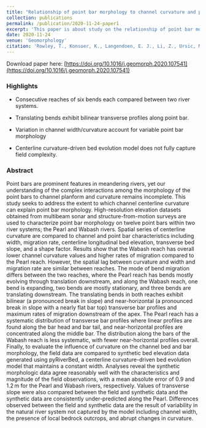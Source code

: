 ```yaml
---
title: "Relationship of point bar morphology to channel curvature and planform evolution"
collection: publications
permalink: /publication/2020-11-24-paper1
excerpt: 'This paper is about study on the relationship of point bar morphology to channel curvature and channel migration'
date: 2020-11-24
venue: 'Geomorphology'
citation: 'Rowley, T., Konsoer, K., Langendoen, E. J., Li, Z., Ursic, M., & García, M. H. (2020). Relationship of point bar morphology to channel curvature and planform evolution. Geomorphology. doi: https://doi.org/10.1016/j.geomorph.2020.107541'
---
```


Download paper here: [https://doi.org/10.1016/j.geomorph.2020.107541](https://doi.org/10.1016/j.geomorph.2020.107541)

### Highlights

* Consecutive reaches of six bends each compared between two river systems.

* Translating bends exhibit bilinear transverse profiles along point bar.

* Variation in channel width/curvature account for variable point bar morphology

* Centerline curvature-driven bed evolution model does not fully capture field complexity.

### Abstract

Point bars are prominent features in meandering rivers, yet our understanding of the complex interactions among the morphology of the point bars to channel planform and curvature remains incomplete. This study seeks to address the extent to which channel centerline curvature can explain point bar morphology. High-resolution elevation datasets obtained from multibeam sonar and structure-from-motion surveys are used to characterize point bar morphology on twelve point bars within two river systems; the Pearl and Wabash rivers. Spatial series of centerline curvature are compared to channel and point bar characteristics including width, migration rate, centerline longitudinal bed elevation, transverse bed slope, and a shape factor. Results show that the Wabash reach has overall lower channel curvature values and higher rates of migration compared to the Pearl reach. However, the spatial lag between curvature and width and migration rate are similar between reaches. The mode of bend migration differs between the two reaches, where the Pearl reach has bends mostly evolving through translation downstream, and along the Wabash reach, one bend is expanding, two bends are mostly stationary, and three bends are translating downstream. The translating bends in both reaches exhibit bilinear (a pronounced break in slope) and near-horizontal (a pronounced break in slope with a nearly flat bar top) transverse bar profiles and maximum rates of migration downstream of the apex. The Pearl reach has a systematic distribution of transverse bar profiles where linear profiles are found along the bar head and bar tail, and near-horizontal profiles are concentrated along the middle bar. The distribution along the bars of the Wabash reach is less systematic, with fewer near-horizontal profiles overall. Finally, to evaluate the influence of curvature on the channel bed and bar morphology, the field data are compared to synthetic bed elevation data generated using pyRiverBed, a centerline curvature-driven bed evolution model that maintains a constant width. Analyses reveal the synthetic morphologic data agree reasonably well with the characteristics and magnitude of the field observations, with a mean absolute error of 0.9 and 1.2 m for the Pearl and Wabash rivers, respectively. Values of transverse slope were also compared between the field and synthetic data and the synthetic data are consistently under-predicted along the Pearl. Differences observed between the field and synthetic data are the result of variability in the natural river system not captured by the model including channel width, the presence of local bedrock outcrops, and abrupt changes in curvature.

